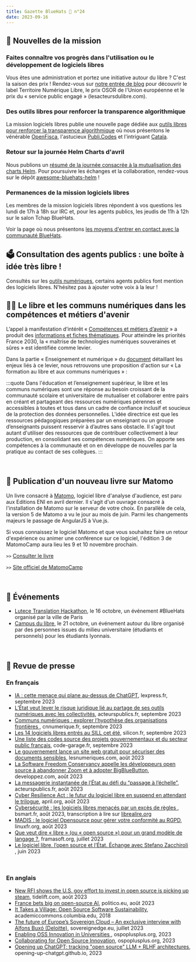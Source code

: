 ```yaml
---
title: Gazette BlueHats 🧢 n°24
date: 2023-09-16
---
```


## 🚀 Nouvelles de la mission
### Faites connaître vos progrès dans l'utilisation ou le développement de logiciels libres

Vous êtes une administration et portez une initiative autour du libre ?  C'est la saison des prix !  Rendez-vous sur [notre entrée de blog](https://code.gouv.fr/fr/blog/faites-reconnaitre-vos-efforts-dutilisation-de-logiciels-libres/) pour découvrir le label Territoire Numérique Libre, le prix OSOR de l'Union européenne et le prix du « service public engagé » (lesacteursdulibre.com).

### Des outils libres pour renforcer la transparence algorithmique

La mission logiciels libres publie une nouvelle page dédiée aux [outils libres pour renforcer la transparence algorithmique](https://code.gouv.fr/fr/explicabilite/) où nous présentons le vénérable [OpenFisca](https://openfisca.org/en/), l'astucieux [Publi.Codes](https://publi.codes/) et l'intriguant [Catala](https://catala-lang.org/).

### Retour sur la journée Helm Charts d'avril

Nous publions un [résumé de la journée consacrée à la mutualisation des
charts Helm](https://code.gouv.fr/fr/bluehats/helm-charts-2023/).  Pour poursuivre les échanges et la collaboration, rendez-vous sur le dépôt [awesome-bluehats-helm](https://github.com/codegouvfr/awesome-bluehats-helm) !

### Permanences de la mission logiciels libres

Les membres de la mission logiciels libres répondent à vos questions les lundi de 17h à 18h sur IRC et, pour les agents publics, les jeudis de 11h à 12h sur le salon Tchap BlueHats.

Voir la page où nous présentons [les moyens d'entrer en contact avec la communauté BlueHats](https://code.gouv.fr/fr/contact/espaces-communication-bluehats/).

## 🗳️ Consultation des agents publics : une boîte à idée très libre !

Consultés sur les [outils numériques](https://www.fonction-publique-plus.gouv.fr/participation/boite-a-idees/liste/thematiques/outils-numeriques), certains agents publics font mention des logiciels libres.  N'hésitez pas à ajouter votre voix à la leur !

## ✍🏾 Le libre et les communs numériques dans les compétences et métiers d'avenir

L’appel à manifestation d’intérêt « [Compétences et métiers d’avenir](https://www.gouvernement.fr/competences-et-metiers-d-avenir) » a produit des [informations et fiches thématiques](https://www.gouvernement.fr/cma-informations-et-fiches-thematiques).  Pour atteindre les priorités France 2030, la « maîtrise de technologies numériques souveraines et sûres » est identifiée comme levier.

Dans la partie « Enseignement et numérique » du [document](https://www.gouvernement.fr/sites/default/files/contenu/piece-jointe/2023/07/levier_maitriser_les_technologies_numeriques_ok_ov_ajout_ensnum_verdissement_ok.pdf) détaillant les enjeux liés à ce levier, nous retrouvons une proposition d'action sur « La formation au libre et aux communs numériques » :

:::quote
Dans l'éducation et l’enseignement supérieur, le libre et les communs numériques sont une réponse au besoin croissant de la communauté scolaire et universitaire de mutualiser et collaborer entre pairs en créant et partageant des ressources numériques pérennes et accessibles à toutes et tous dans un cadre de confiance inclusif et soucieux de la protection des données personnelles. L'idée directrice est que les ressources pédagogiques préparées par un enseignant ou un groupe d’enseignants puissent resservir à d’autres sans obstacle. Il s'agit tout autant d'utiliser des ressources que de contribuer collectivement à leur production, en consolidant ses compétences numériques. On apporte ses compétences à la communauté et on en développe de nouvelles par la pratique au contact de ses collègues.
:::

<br/>

## 📖 Publication d'un nouveau livre sur Matomo

Un livre consacré à [Matomo](https://code.gouv.fr/sill/detail?name=Matomo), logiciel libre d'analyse d'audience, est paru aux Editions ENI en avril dernier. Il s'agit d'un ouvrage consacré à l'installation de Matomo sur le serveur de votre choix. En parallèle de cela, la version 5 de Matomo a vu le jour au mois de juin. Parmi les changements majeurs le passage de AngularJS à Vue.js.

Si vous connaissez le logiciel Matomo et que vous souhaitez faire un retour d'expérience ou animer une conférence sur ce logiciel, l'édition 3 de MatomoCamp aura lieu les 9 et 10 novembre prochain.

`>>` [Consulter le livre](https://www.editions-eni.fr/livre/matomo-l-outil-de-web-analytics-libre-et-ethique-9782409039607)

`>>` [Site officiel de MatomoCamp](https://matomocamp.org)

<br/>

## 📅 Événements

- [Lutece Translation Hackathon](https://lutece.paris.fr/en/jsp/site/Portal.jsp?page=blog&id=66&portlet_id=17), le 16 octobre, un événement #BlueHats organisé par la ville de Paris
- [Campus du libre](https://www.campus-du-libre.org), le 21 octobre, un événement autour du libre organisé par des personnes issues du milieu universitaire (étudiants et personnels) pour les étudiants lyonnais.

<br/>

## 📰 Revue de presse

### En français

- [IA : cette menace qui plane au-dessus de ChatGPT](https://www.lexpress.fr/economie/high-tech/ia-cette-menace-qui-plane-au-dessus-de-chatgpt-UYK3OWCEC5DFTHBM63TZWK3VCE/), lexpress.fr, septembre 2023
- [L’État veut lever le risque juridique lié au partage de ses outils numériques avec les collectivités](https://acteurspublics.fr/articles/letat-veut-lever-le-risque-juridique-lie-au-partage-de-ses-outils-numeriques-avec-les-collectivites), acteurspublics.fr, septembre 2023
- [Communs numériques : explorer l’hypothèse des organisations frontières ](https://cnnumerique.fr/paroles-de/communs-numeriques-explorer-lhypothese-des-organisations-frontieres), cnnumerique.fr, septembre 2023
- [Les 14 logiciels libres entrés au SILL cet été](https://www.silicon.fr/logiciels-libres-sill-ete-2023-470983.html), silicon.fr, septembre 2023
- [Une liste des codes source des projets gouvernementaux et du secteur public français](https://code-garage.fr/blog/codes-source-des-projets-gouvernementaux-et-du-secteur-public-francais/), code-garage.fr, septembre 2023
- [Le gouvernement lance un site web gratuit pour sécuriser des documents sensibles](https://www.lesnumeriques.com/appli-logiciel/le-gouvernement-lance-un-site-web-gratuit-pour-securiser-des-documents-sensibles-n212259.html), lesnumeriques.com, août 2023
- [La Software Freedom Conservancy appelle les développeurs open source à abandonner Zoom et à adopter BigBlueButton](https://open-source.developpez.com/actu/347422/La-Software-Freedom-Conservancy-appelle-les-developpeurs-open-source-a-abandonner-Zoom-et-a-adopter-BigBlueButton-suite-a-un-changement-vivement-critique-dans-ses-conditions-d-utilisation/), developpez.com, août 2023
- [La messagerie instantanée de l’État au défi du “passage à l’échelle”](https://acteurspublics.fr/articles/la-messagerie-instantanee-de-letat-au-defi-du-passage-a-lechelle), acteurspublics.fr, août 2023
- [Cyber Resilience Act : le futur du logiciel libre en suspend en attendant le trilogue](https://www.april.org/cyber-resilience-act-le-futur-du-logiciel-libre-en-suspend-en-attendant-le-trilogue), april.org, août 2023
- [Cybersécurité : les logiciels libres menacés par un excès de règles ](https://www.bsmart.fr/video/21153-smart-tech-partie-29-aout-2023), bsmart.fr, août 2023, transcription à lire sur [librealire.org](https://www.librealire.org/cybersecurite-les-logiciels-libres-menaces-par-un-exces-de-regles-smart-tech)
- [MADIS : le logiciel Opensource pour gérer votre conformité au RGPD](https://linuxfr.org/news/madis-le-logiciel-opensource-pour-gerer-votre-conformite-au-rgpd), linuxfr.org, août 2023
- [Que veut dire « libre » (ou « open source ») pour un grand modèle de langage ?](https://framablog.org/2023/07/31/que-veut-dire-libre-ou-open-source-pour-un-grand-modele-de-langage/), framasoft.org, juillet 2023
- [Le logiciel libre, l’open source et l’État. Échange avec Stefano Zacchiroli ](https://cnnumerique.fr/paroles-de/le-logiciel-libre-lopen-source-et-letat-echange-avec-stefano-zacchiroli), juin 2023

<br/>

### En anglais

- [New RFI shows the U.S. gov effort to invest in open source is picking up steam](https://blog.tidelift.com/new-rfi-shows-the-us-gov-effort-to-invest-in-open-source-is-picking-up-steam), tidelift.com, août 2023
- [France bets big on open-source AI](https://www.politico.eu/article/open-source-artificial-intelligence-france-bets-big/), politico.eu, août 2023
- [It Takes a Village: Open Source Software Sustainability](https://academiccommons.columbia.edu/doi/10.7916/D89G70BS), academiccommons.columbia.edu, 2018
- [The future of Europe’s Sovereign Cloud – An exclusive interview with Alfons Buxó (Deloitte)](https://sovereignedge.eu/blog/the-future-of-europes-sovereign-cloud-an-exclusive-interview-with-alfons-buxo-deloitte/), sovereignedge.eu, juillet 2023
- [Enabling OSS Innovation in Universities ](https://ospoplusplus.org/resource/enabling-oss-innovation-in-universities/), ospoplusplus.org, 2023
- [Collaborating for Open Source Innovation](https://ospoplusplus.org/resource/collaboration-for-open-source-innovation/), ospoplusplus.org, 2023
- [Opening up ChatGPT: tracking "open source" LLM + RLHF architectures](https://opening-up-chatgpt.github.io/), opening-up-chatgpt.github.io, 2023
